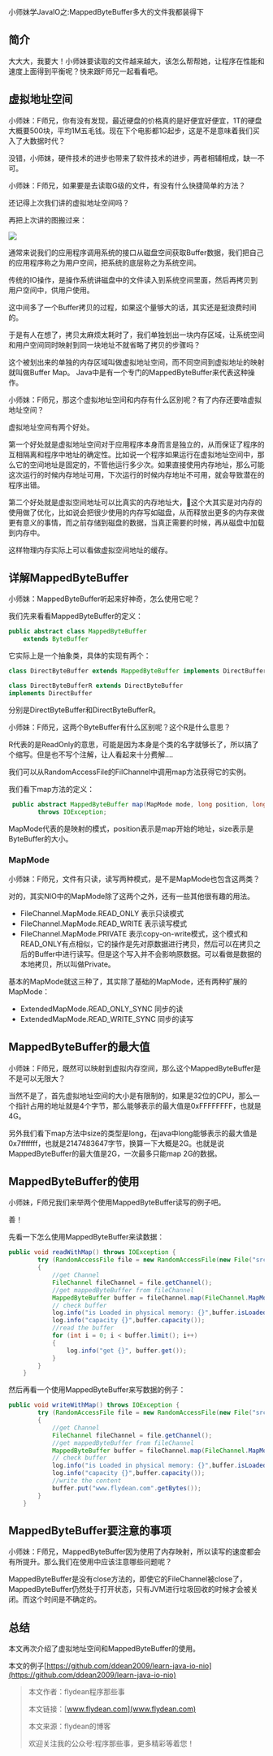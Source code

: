 小师妹学JavaIO之:MappedByteBuffer多大的文件我都装得下

## 简介

大大大，我要大！小师妹要读取的文件越来越大，该怎么帮帮她，让程序在性能和速度上面得到平衡呢？快来跟F师兄一起看看吧。

## 虚拟地址空间

小师妹：F师兄，你有没有发现，最近硬盘的价格真的是好便宜好便宜，1T的硬盘大概要500块，平均1M五毛钱。现在下个电影都1G起步，这是不是意味着我们买入了大数据时代？

没错，小师妹，硬件技术的进步也带来了软件技术的进步，两者相辅相成，缺一不可。

小师妹：F师兄，如果要是去读取G级的文件，有没有什么快捷简单的方法？

还记得上次我们讲的虚拟地址空间吗？

再把上次讲的图搬过来：

![](https://img-blog.csdnimg.cn/20200513225239404.png?x-oss-process=image/watermark,type_ZmFuZ3poZW5naGVpdGk,shadow_0,text_aHR0cDovL3d3dy5mbHlkZWFuLmNvbQ==,size_35,color_8F8F8F,t_70)

通常来说我们的应用程序调用系统的接口从磁盘空间获取Buffer数据，我们把自己的应用程序称之为用户空间，把系统的底层称之为系统空间。

传统的IO操作，是操作系统讲磁盘中的文件读入到系统空间里面，然后再拷贝到用户空间中，供用户使用。

这中间多了一个Buffer拷贝的过程，如果这个量够大的话，其实还是挺浪费时间的。

于是有人在想了，拷贝太麻烦太耗时了，我们单独划出一块内存区域，让系统空间和用户空间同时映射到同一块地址不就省略了拷贝的步骤吗？

这个被划出来的单独的内存区域叫做虚拟地址空间，而不同空间到虚拟地址的映射就叫做Buffer Map。 Java中是有一个专门的MappedByteBuffer来代表这种操作。

小师妹：F师兄，那这个虚拟地址空间和内存有什么区别呢？有了内存还要啥虚拟地址空间？

虚拟地址空间有两个好处。

第一个好处就是虚拟地址空间对于应用程序本身而言是独立的，从而保证了程序的互相隔离和程序中地址的确定性。比如说一个程序如果运行在虚拟地址空间中，那么它的空间地址是固定的，不管他运行多少次。如果直接使用内存地址，那么可能这次运行的时候内存地址可用，下次运行的时候内存地址不可用，就会导致潜在的程序出错。

第二个好处就是虚拟空间地址可以比真实的内存地址大，这个大其实是对内存的使用做了优化，比如说会把很少使用的内存写如磁盘，从而释放出更多的内存来做更有意义的事情，而之前存储到磁盘的数据，当真正需要的时候，再从磁盘中加载到内存中。

这样物理内存实际上可以看做虚拟空间地址的缓存。

## 详解MappedByteBuffer

小师妹：MappedByteBuffer听起来好神奇，怎么使用它呢？

我们先来看看MappedByteBuffer的定义：

~~~java
public abstract class MappedByteBuffer
    extends ByteBuffer
~~~

它实际上是一个抽象类，具体的实现有两个：

~~~java
class DirectByteBuffer extends MappedByteBuffer implements DirectBuffer
~~~

~~~java
class DirectByteBufferR extends DirectByteBuffer
implements DirectBuffer
~~~

分别是DirectByteBuffer和DirectByteBufferR。

小师妹：F师兄，这两个ByteBuffer有什么区别呢？这个R是什么意思？

R代表的是ReadOnly的意思，可能是因为本身是个类的名字就够长了，所以搞了个缩写。但是也不写个注解，让人看起来十分费解....

我们可以从RandomAccessFile的FilChannel中调用map方法获得它的实例。

我们看下map方法的定义：

~~~java
 public abstract MappedByteBuffer map(MapMode mode, long position, long size)
        throws IOException;
~~~

MapMode代表的是映射的模式，position表示是map开始的地址，size表示是ByteBuffer的大小。

### MapMode

小师妹：F师兄，文件有只读，读写两种模式，是不是MapMode也包含这两类？

对的，其实NIO中的MapMode除了这两个之外，还有一些其他很有趣的用法。

* FileChannel.MapMode.READ_ONLY  表示只读模式
* FileChannel.MapMode.READ_WRITE 表示读写模式
* FileChannel.MapMode.PRIVATE 表示copy-on-write模式，这个模式和READ_ONLY有点相似，它的操作是先对原数据进行拷贝，然后可以在拷贝之后的Buffer中进行读写。但是这个写入并不会影响原数据。可以看做是数据的本地拷贝，所以叫做Private。

基本的MapMode就这三种了，其实除了基础的MapMode，还有两种扩展的MapMode：

* ExtendedMapMode.READ_ONLY_SYNC 同步的读
* ExtendedMapMode.READ_WRITE_SYNC 同步的读写

## MappedByteBuffer的最大值

小师妹：F师兄，既然可以映射到虚拟内存空间，那么这个MappedByteBuffer是不是可以无限大？

当然不是了，首先虚拟地址空间的大小是有限制的，如果是32位的CPU，那么一个指针占用的地址就是4个字节，那么能够表示的最大值是0xFFFFFFFF，也就是4G。

另外我们看下map方法中size的类型是long，在java中long能够表示的最大值是0x7fffffff，也就是2147483647字节，换算一下大概是2G。也就是说MappedByteBuffer的最大值是2G，一次最多只能map 2G的数据。

## MappedByteBuffer的使用

小师妹，F师兄我们来举两个使用MappedByteBuffer读写的例子吧。

善！

先看一下怎么使用MappedByteBuffer来读数据：

~~~java
public void readWithMap() throws IOException {
        try (RandomAccessFile file = new RandomAccessFile(new File("src/main/resources/big.www.flydean.com"), "r"))
        {
            //get Channel
            FileChannel fileChannel = file.getChannel();
            //get mappedByteBuffer from fileChannel
            MappedByteBuffer buffer = fileChannel.map(FileChannel.MapMode.READ_ONLY, 0, fileChannel.size());
            // check buffer
            log.info("is Loaded in physical memory: {}",buffer.isLoaded());  //只是一个提醒而不是guarantee
            log.info("capacity {}",buffer.capacity());
            //read the buffer
            for (int i = 0; i < buffer.limit(); i++)
            {
                log.info("get {}", buffer.get());
            }
        }
    }
~~~

然后再看一个使用MappedByteBuffer来写数据的例子：

~~~java
public void writeWithMap() throws IOException {
        try (RandomAccessFile file = new RandomAccessFile(new File("src/main/resources/big.www.flydean.com"), "rw"))
        {
            //get Channel
            FileChannel fileChannel = file.getChannel();
            //get mappedByteBuffer from fileChannel
            MappedByteBuffer buffer = fileChannel.map(FileChannel.MapMode.READ_WRITE, 0, 4096 * 8 );
            // check buffer
            log.info("is Loaded in physical memory: {}",buffer.isLoaded());  //只是一个提醒而不是guarantee
            log.info("capacity {}",buffer.capacity());
            //write the content
            buffer.put("www.flydean.com".getBytes());
        }
    }
~~~

## MappedByteBuffer要注意的事项

小师妹：F师兄，MappedByteBuffer因为使用了内存映射，所以读写的速度都会有所提升。那么我们在使用中应该注意哪些问题呢？

MappedByteBuffer是没有close方法的，即使它的FileChannel被close了，MappedByteBuffer仍然处于打开状态，只有JVM进行垃圾回收的时候才会被关闭。而这个时间是不确定的。

## 总结

本文再次介绍了虚拟地址空间和MappedByteBuffer的使用。

本文的例子[https://github.com/ddean2009/learn-java-io-nio](https://github.com/ddean2009/learn-java-io-nio)

> 本文作者：flydean程序那些事
> 
> 本文链接：[www.flydean.com](www.flydean.com)
> 
> 本文来源：flydean的博客
> 
> 欢迎关注我的公众号:程序那些事，更多精彩等着您！


